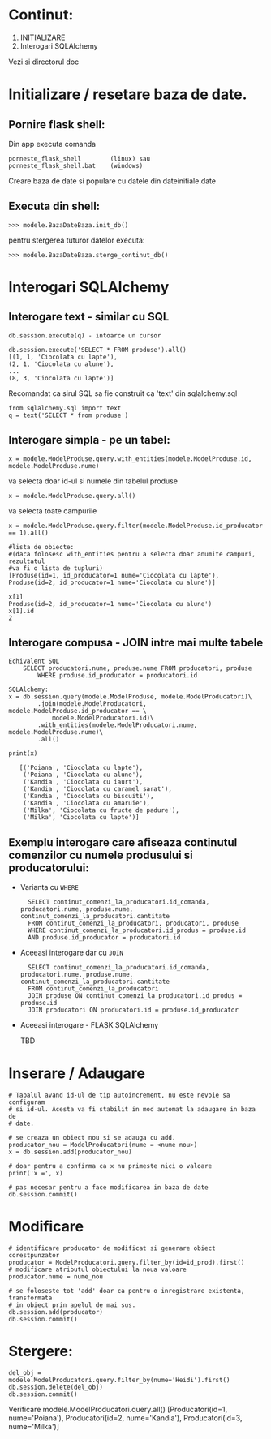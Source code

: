 # Continut:

1. INITIALIZARE
1. Interogari SQLAlchemy

Vezi si directorul doc

# Initializare / resetare baza de date.

## Pornire flask shell:

Din app executa comanda 

    porneste_flask_shell        (linux) sau 
    porneste_flask_shell.bat    (windows)

Creare baza de date si populare cu datele din dateinitiale.date

## Executa din shell:

    >>> modele.BazaDateBaza.init_db()

pentru stergerea tuturor datelor executa:

    >>> modele.BazaDateBaza.sterge_continut_db()


# Interogari SQLAlchemy


## Interogare text - similar cu SQL

    db.session.execute(q) - intoarce un cursor

    db.session.execute('SELECT * FROM produse').all()
    [(1, 1, 'Ciocolata cu lapte'), 
    (2, 1, 'Ciocolata cu alune'),
    ...
    (8, 3, 'Ciocolata cu lapte')]

Recomandat ca sirul SQL sa fie construit ca 'text' din sqlalchemy.sql

    from sqlalchemy.sql import text
    q = text('SELECT * from produse')

## Interogare simpla - pe un tabel:

    x = modele.ModelProduse.query.with_entities(modele.ModelProduse.id, modele.ModelProduse.nume)

va selecta doar id-ul si numele din tabelul produse

    x = modele.ModelProduse.query.all()

va selecta toate campurile

    x = modele.ModelProduse.query.filter(modele.ModelProduse.id_producator == 1).all()

    #lista de obiecte:
    #(daca folosesc with_entities pentru a selecta doar anumite campuri, rezultatul
    #va fi o lista de tupluri)
    [Produse(id=1, id_producator=1 nume='Ciocolata cu lapte'), 
    Produse(id=2, id_producator=1 nume='Ciocolata cu alune')]

    x[1]
    Produse(id=2, id_producator=1 nume='Ciocolata cu alune')
    x[1].id
    2

## Interogare compusa - JOIN intre mai multe tabele

    Echivalent SQL
        SELECT producatori.nume, produse.nume FROM producatori, produse
            WHERE produse.id_producator = producatori.id

    SQLAlchemy:
    x = db.session.query(modele.ModelProduse, modele.ModelProducatori)\
            .join(modele.ModelProducatori, modele.ModelProduse.id_producator == \
                modele.ModelProducatori.id)\
            .with_entities(modele.ModelProducatori.nume, modele.ModelProduse.nume)\
            .all()
    
    print(x)
         
       [('Poiana', 'Ciocolata cu lapte'), 
        ('Poiana', 'Ciocolata cu alune'), 
        ('Kandia', 'Ciocolata cu iaurt'), 
        ('Kandia', 'Ciocolata cu caramel sarat'), 
        ('Kandia', 'Ciocolata cu biscuiti'), 
        ('Kandia', 'Ciocolata cu amaruie'), 
        ('Milka', 'Ciocolata cu fructe de padure'), 
        ('Milka', 'Ciocolata cu lapte')]

## Exemplu interogare care afiseaza continutul comenzilor cu numele produsului si producatorului:

- Varianta cu `WHERE`

        SELECT continut_comenzi_la_producatori.id_comanda, producatori.nume, produse.nume, continut_comenzi_la_producatori.cantitate 
        FROM continut_comenzi_la_producatori, producatori, produse
        WHERE continut_comenzi_la_producatori.id_produs = produse.id 
        AND produse.id_producator = producatori.id

- Aceeasi interogare dar cu `JOIN`

        SELECT continut_comenzi_la_producatori.id_comanda, producatori.nume, produse.nume, continut_comenzi_la_producatori.cantitate 
        FROM continut_comenzi_la_producatori 
        JOIN produse ON continut_comenzi_la_producatori.id_produs = produse.id 
        JOIN producatori ON producatori.id = produse.id_producator

- Aceeasi interogare - FLASK SQLAlchemy

    TBD


# Inserare / Adaugare

    # Tabalul avand id-ul de tip autoincrement, nu este nevoie sa configuram
    # si id-ul. Acesta va fi stabilit in mod automat la adaugare in baza de 
    # date.

    # se creaza un obiect nou si se adauga cu add.
    producator_nou = ModelProducatori(nume = <nume nou>)
    x = db.session.add(producator_nou)

    # doar pentru a confirma ca x nu primeste nici o valoare
    print('x =', x)

    # pas necesar pentru a face modificarea in baza de date
    db.session.commit()

# Modificare

    # identificare producator de modificat si generare obiect corestpunzator
    producator = ModelProducatori.query.filter_by(id=id_prod).first()
    # modificare atributul obiectului la noua valoare
    producator.nume = nume_nou

    # se foloseste tot 'add' doar ca pentru o inregistrare existenta, transformata
    # in obiect prin apelul de mai sus.
    db.session.add(producator)
    db.session.commit()

# Stergere:

    del_obj = modele.ModelProducatori.query.filter_by(nume='Heidi').first()
    db.session.delete(del_obj)
    db.session.commit()

Verificare
    modele.ModelProducatori.query.all()
    [Producatori(id=1, nume='Poiana'), 
    Producatori(id=2, nume='Kandia'), 
    Producatori(id=3, nume='Milka')] 


